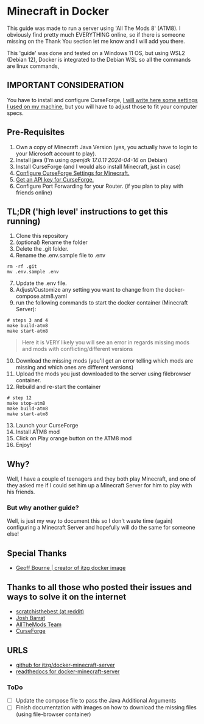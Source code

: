 # Minecraft in Docker

This guide was made to run a server using 'All The Mods 8' (ATM8). I obviously find pretty much EVERYTHING online, so if there is someone missing on the Thank You section let me know and I will add you there.

This 'guide' was done and tested on a Windows 11 OS, but using WSL2 (Debian 12), Docker is integrated to the Debian WSL so all the commands are linux commands,

## IMPORTANT CONSIDERATION

You have to install and configure CurseForge, [I will write here some settings I used on my machine](/docs/curseforge.md), but you will have to adjust those to fit your computer specs.


## Pre-Requisites

1. Own a copy of Minecraft Java Version (yes, you actually have to login to your Microsoft account to play).
2. Install java (I'm using *openjdk 17.0.11 2024-04-16* on Debian)
3. Install CurseForge (and I would also install Minecraft, just in case)
4. [Configure CurseForge Settings for Minecraft.](/docs/curseforge.md)
5. [Get an API key for CurseForge.](/docs/curseforge.md)
6. Configure Port Forwarding for your Router. (if you plan to play with friends online)

## TL;DR ('high level' instructions to get this running)

1. Clone this repository
2. (optional) Rename the folder
3. Delete the .git folder.
4. Rename the .env.sample file to .env

```shell
rm -rf .git
mv .env.sample .env
```

7. Update the .env file.
8. Adjust/Customize any setting you want to change from the docker-compose.atm8.yaml
9. run the following commands to start the docker container (Minecraft Server):

```
# steps 3 and 4
make build-atm8
make start-atm8
```
> Here it is VERY likely you will see an error in regards missing mods and mods with conflicting/different versions
10. Download the missing mods (you'll get an error telling which mods are missing and which ones are different versions)
11. Upload the mods you just downloaded to the server using filebrowser container.
12. Rebuild and re-start the container

```
# step 12
make stop-atm8
make build-atm8
make start-atm8
```

13. Launch your CurseForge
14. Install ATM8 mod
15. Click on Play orange button on the ATM8 mod
16. Enjoy!

## Why?
Well, I have a couple of teenagers and they both play Minecraft, and one of they asked me if I could set him up a Minecraft Server for him to play with his friends.

### But why another guide?
Well, is just my way to document this so I don't waste time (again) configuring a Minecraft Server and hopefully will do the same for someone else!


## Special Thanks
- [Geoff Bourne | creator of itzg docker image](https://github.com/itzg/docker-minecraft-server)

## Thanks to all those who posted their issues and ways to solve it on the internet
- [scratchisthebest (at reddit)](https://www.reddit.com/r/feedthebeast/comments/e2zogj/where_to_find_mod_and_file_ids_for_mods/)
- [Josh Barrat](https://serialized.net/2021/02/minecraft_server_docker/)
- [AllTheMods Team](https://github.com/AllTheMods/ATM-8)
- [CurseForge](https://www.curseforge.com/)

## URLS
- [github for itzg/docker-minecraft-server](https://github.com/itzg/docker-minecraft-server)
- [readthedocs for docker-minecraft-server](https://docker-minecraft-server.readthedocs.io/en/latest/)


### ToDo
- [ ] Update the compose file to pass the Java Additional Arguments
- [ ] Finish documentation with images on how to download the missing files (using file-browser container)